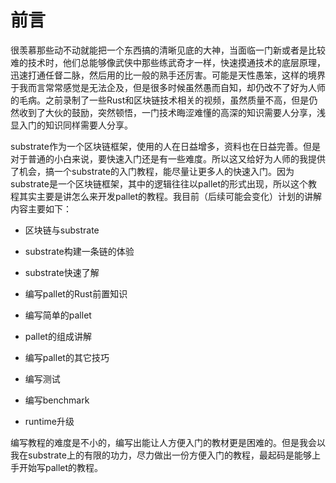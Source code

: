 # 前言

很羡慕那些动不动就能把一个东西搞的清晰见底的大神，当面临一门新或者是比较难的技术时，他们总能够像武侠中那些练武奇才一样，快速摸通技术的底层原理，迅速打通任督二脉，然后用的比一般的熟手还厉害。可能是天性愚笨，这样的境界于我而言常常感觉是无法企及，但是很多时候虽然愚而自知，却仍改不了好为人师的毛病。之前录制了一些Rust和区块链技术相关的视频，虽然质量不高，但是仍然收到了大伙的鼓励，突然顿悟，一门技术晦涩难懂的高深的知识需要人分享，浅显入门的知识同样需要人分享。

substrate作为一个区块链框架，使用的人在日益增多，资料也在日益完善。但是对于普通的小白来说，要快速入门还是有一些难度。所以这又给好为人师的我提供了机会，搞一个substrate的入门教程，能尽量让更多人的快速入门。因为substrate是一个区块链框架，其中的逻辑往往以pallet的形式出现，所以这个教程其实主要是讲怎么来开发pallet的教程。我目前（后续可能会变化）计划的讲解内容主要如下：

* 区块链与substrate

* substrate构建一条链的体验
  
* substrate快速了解

* 编写pallet的Rust前置知识

* 编写简单的pallet

* pallet的组成讲解

* 编写pallet的其它技巧

* 编写测试

* 编写benchmark

* runtime升级

编写教程的难度是不小的，编写出能让人方便入门的教材更是困难的。但是我会以我在substrate上的有限的功力，尽力做出一份方便入门的教程，最起码是能够上手开始写pallet的教程。


